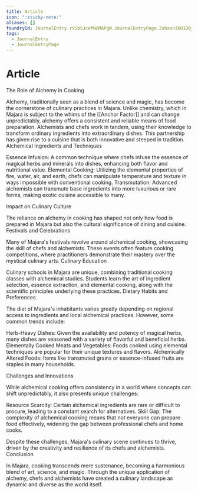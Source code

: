 ```yaml
---
title: Article
icon: ":sticky-note:"
aliases: []
foundryId: JournalEntry.rVSbSJcefNGMAPgW.JournalEntryPage.Zahxon3XO1DQjLqJ
tags:
  - JournalEntry
  - JournalEntryPage
---
```





# Article
The Role of Alchemy in Cooking

Alchemy, traditionally seen as a blend of science and magic, has become the cornerstone of culinary practices in Majara. Unlike chemistry, which in Majara is subject to the whims of the [[Anchor Factor]] and can change unpredictably, alchemy offers a consistent and reliable means of food preparation. Alchemists and chefs work in tandem, using their knowledge to transform ordinary ingredients into extraordinary dishes. This partnership has given rise to a cuisine that is both innovative and steeped in tradition. Alchemical Ingredients and Techniques

Essence Infusion: A common technique where chefs infuse the essence of magical herbs and minerals into dishes, enhancing both flavor and nutritional value. Elemental Cooking: Utilizing the elemental properties of fire, water, air, and earth, chefs can manipulate temperature and texture in ways impossible with conventional cooking. Transmutation: Advanced alchemists can transmute base ingredients into more luxurious or rare forms, making exotic cuisine accessible to many.

Impact on Culinary Culture

The reliance on alchemy in cooking has shaped not only how food is prepared in Majara but also the cultural significance of dining and cuisine. Festivals and Celebrations

Many of Majara's festivals revolve around alchemical cooking, showcasing the skill of chefs and alchemists. These events often feature cooking competitions, where practitioners demonstrate their mastery over the mystical culinary arts. Culinary Education

Culinary schools in Majara are unique, combining traditional cooking classes with alchemical studies. Students learn the art of ingredient selection, essence extraction, and elemental cooking, along with the scientific principles underlying these practices. Dietary Habits and Preferences

The diet of Majara's inhabitants varies greatly depending on regional access to ingredients and local alchemical practices. However, some common trends include:

Herb-Heavy Dishes: Given the availability and potency of magical herbs, many dishes are seasoned with a variety of flavorful and beneficial herbs. Elementally Cooked Meats and Vegetables: Foods cooked using elemental techniques are popular for their unique textures and flavors. Alchemically Altered Foods: Items like transmuted grains or essence-infused fruits are staples in many households.

Challenges and Innovations

While alchemical cooking offers consistency in a world where concepts can shift unpredictably, it also presents unique challenges:

Resource Scarcity: Certain alchemical ingredients are rare or difficult to procure, leading to a constant search for alternatives. Skill Gap: The complexity of alchemical cooking means that not everyone can prepare food effectively, widening the gap between professional chefs and home cooks.

Despite these challenges, Majara's culinary scene continues to thrive, driven by the creativity and resilience of its chefs and alchemists. Conclusion

In Majara, cooking transcends mere sustenance, becoming a harmonious blend of art, science, and magic. Through the unique application of alchemy, chefs and alchemists have created a culinary landscape as dynamic and diverse as the world itself.